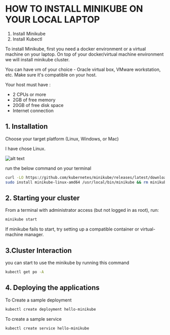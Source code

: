 # HOW TO INSTALL MINIKUBE ON YOUR LOCAL LAPTOP

1. Install Minikube
2. Install Kubectl

To install Minikube, first you need a docker environment or a virtual machine on your laptop. On top of your docker/virtual machine environment we will install minikube cluster.

You can have vm of your choice - Oracle virtual box, VMware workstation, etc.
Make sure it's compatible on your host.

Your host must have :

- 2 CPUs or more
- 2GB of free memory
- 20GB of free disk space
- Internet connection

## 1. Installation

Choose your target platform (Linux, Windows, or Mac)

I have chose Linux.

![*alt text*][def]
  
[def]: image-1.png

run the below command on your terminal

```bash
curl -LO https://github.com/kubernetes/minikube/releases/latest/download/minikube-linux-amd64
sudo install minikube-linux-amd64 /usr/local/bin/minikube && rm minikube-linux-amd64
```

## 2. Starting your cluster
From a terminal with administrator access (but not logged in as root), run:

```bash
minikube start
```
If minikube fails to start, try setting up a compatible container or virtual-machine manager.

## 3.Cluster Interaction

you can start to use the minikube by running this command 

```bash
kubectl get po -A
```

## 4. Deploying the applications

To Create a sample deployment

```bash
kubectl create deployment hello-minikube
```

To create a sample service

```bash
kubectl create service hello-minikube
```
